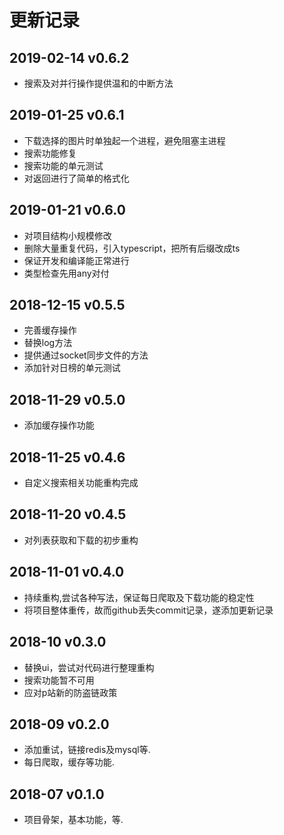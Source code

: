 # 更新记录
## 2019-02-14 v0.6.2
 - 搜索及对并行操作提供温和的中断方法

## 2019-01-25 v0.6.1
- 下载选择的图片时单独起一个进程，避免阻塞主进程
- 搜索功能修复
- 搜索功能的单元测试
- 对返回进行了简单的格式化

## 2019-01-21 v0.6.0
- 对项目结构小规模修改
- 删除大量重复代码，引入typescript，把所有后缀改成ts
- 保证开发和编译能正常进行
- 类型检查先用any对付

## 2018-12-15 v0.5.5
- 完善缓存操作
- 替换log方法
- 提供通过socket同步文件的方法
- 添加针对日榜的单元测试

## 2018-11-29 v0.5.0
- 添加缓存操作功能

## 2018-11-25 v0.4.6
- 自定义搜索相关功能重构完成

## 2018-11-20 v0.4.5
- 对列表获取和下载的初步重构

## 2018-11-01 v0.4.0
- 持续重构,尝试各种写法，保证每日爬取及下载功能的稳定性
- 将项目整体重传，故而github丢失commit记录，遂添加更新记录

## 2018-10 v0.3.0
- 替换ui，尝试对代码进行整理重构
- 搜索功能暂不可用
- 应对p站新的防盗链政策

## 2018-09 v0.2.0
- 添加重试，链接redis及mysql等.
- 每日爬取，缓存等功能.

## 2018-07 v0.1.0
- 项目骨架，基本功能，等.

